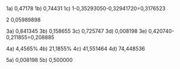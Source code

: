 1a) 0,47178
1b) 0,74431
1c) 1-0,35293050-0,32941720=0,3176523

2   0,05989898

3a) 0,841345
3b) 0,158655
3c) 0,725747
3d) 0,008198
3e) 0,420740-0,211855=0,208885

4a) 4,4565%
4b) 21,1855%
4c) 41,551464
4d) 74,448536

5a) 0,008198
5b) 0,500000
